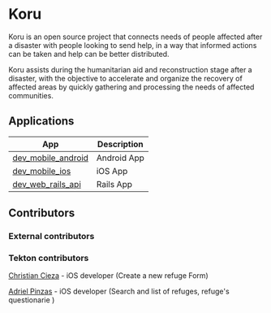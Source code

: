 # Koru

Koru is an open source project that connects needs of people affected after a disaster with people looking to send help, in a way that informed actions can be taken and help can be better distributed.

Koru assists during the humanitarian aid and reconstruction stage after a disaster, with the objective to accelerate and organize the recovery of affected areas by quickly gathering and processing the needs of affected communities.


## Applications


| App | Description |
| ------------- | ------------- |
| [dev_mobile_android](https://github.com/tektonlabs/Koru/tree/dev_mobile_android/) | Android App |
| [dev_mobile_ios](https://github.com/tektonlabs/Koru/tree/dev_mobile_ios/) | iOS App |
| [dev_web_rails_api](https://github.com/tektonlabs/Koru/tree/dev_web_rails_api/) | Rails App |


## Contributors

### External contributors


### Tekton contributors
[Christian Cieza](https://github.com/mrciezas) - iOS developer (Create a new refuge Form)

[Adriel Pinzas](https://github.com/Apinzas) - iOS developer (Search and list of refuges, refuge's questionarie )
